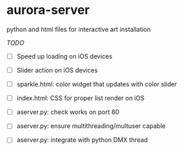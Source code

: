 aurora-server
=============

python and html files for interactive art installation

*TODO*

- [ ] Speed up loading on iOS devices
- [ ] Slider action on iOS devices

- [ ] sparkle.html: color widget that updates with color slider
- [ ] index.html: CSS for proper list render on iOS


- [ ] aserver.py: check works on port 80
- [ ] aserver.py: ensure multithreading/multuser capable
- [ ] aserver.py: integrate with python DMX thread

